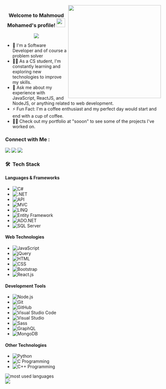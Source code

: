 
<img width="300" align="right" src="https://user-images.githubusercontent.com/74038190/212750672-2f3f2b50-c84f-4ed8-a60a-849ae69ff9df.gif">

<h3 align="center">
  Welcome to Mahmoud Mohamed's profile!
  <img src="https://media.giphy.com/media/hvRJCLFzcasrR4ia7z/giphy.gif" width="28">
</h3>


<p align="center">
  <a href="https://github.com/DenverCoder1/readme-typing-svg"><img src="https://readme-typing-svg.herokuapp.com/?lines=Full-stack%20web%20developer;Always%20learning%20new%20things&font=Fira%20Code&center=true&width=440&height=45&color=f75c7e&vCenter=true&size=22"></a>
</p> 

- 🏢 I'm a Software Developer and of course a problem solver
- 👨‍💻 As a CS student, I'm constantly learning and exploring new technologies to improve my skills.
- 💬 Ask me about my experience with JavaScript, ReactJS, and NodeJS, or anything related to web development.
- ⚡ Fun Fact: I'm a coffee enthusiast and my perfect day would start and end with a cup of coffee.
- 👨‍💻 Check out my portfolio at "sooon" to see some of the projects I've worked on.


### Connect with Me :

<a href="https://linkedin.com/in/mahmoud-mohamed-abd" target="_blank"><img src="https://img.shields.io/badge/-Mahmoud%20Mohamed-0077B5?style=for-the-badge&logo=Linkedin&logoColor=white"/></a>
<a href="https://wa.link/nx3m8s" target="_blank"><img src="https://img.shields.io/badge/-Mahmoud%20Mohamed-0077B5?style=for-the-badge&logo=WhatsApp&logoColor=white"/></a>
<a href="https://t.me/mattar74" target="_blank"><img src="https://img.shields.io/badge/-Mahmoud%20Mohamed-0077B5?style=for-the-badge&logo=Telegram&logoColor=white"/></a>

### 🛠 &nbsp;Tech Stack

#### Languages & Frameworks
- ![C#](https://img.shields.io/badge/-C%23-239120?style=flat&logo=c-sharp&logoColor=white)
- ![.NET](https://img.shields.io/badge/-.NET-512BD4?style=flat&logo=.net&logoColor=white)
- ![API](https://img.shields.io/badge/-API-2C3E50?style=flat)
- ![MVC](https://img.shields.io/badge/-MVC-3498DB?style=flat&logo=asp.net&logoColor=white)
- ![LINQ](https://img.shields.io/badge/-LINQ-82329E?style=flat)
- ![Entity Framework](https://img.shields.io/badge/-Entity%20Framework-512BD4?style=flat&logo=.net&logoColor=white)
- ![ADO.NET](https://img.shields.io/badge/-ADO.NET-512BD4?style=flat&logo=.net&logoColor=white)
- ![SQL Server](https://img.shields.io/badge/-SQL%20Server-CC2927?style=flat&logo=microsoft-sql-server&logoColor=white)

#### Web Technologies
- ![JavaScript](https://img.shields.io/badge/-JavaScript-05122A?style=flat&logo=javascript)
- ![jQuery](https://img.shields.io/badge/-jQuery-0769AD?style=flat&logo=jquery&logoColor=white)
- ![HTML](https://img.shields.io/badge/-HTML-05122A?style=flat&logo=HTML5)
- ![CSS](https://img.shields.io/badge/-CSS-05122A?style=flat&logo=CSS3&logoColor=1572B6)
- ![Bootstrap](https://img.shields.io/badge/-Bootstrap-05122A?style=flat&logo=bootstrap&logoColor=563D7C)
- ![React.js](https://img.shields.io/badge/-React-05122A?style=flat&logo=react)

#### Development Tools
- ![Node.js](https://img.shields.io/badge/-Node.js-05122A?style=flat&logo=node.js&logoColor=339933)
- ![Git](https://img.shields.io/badge/-Git-05122A?style=flat&logo=git)
- ![GitHub](https://img.shields.io/badge/-GitHub-05122A?style=flat&logo=github)
- ![Visual Studio Code](https://img.shields.io/badge/-Visual%20Studio%20Code-05122A?style=flat&logo=visual-studio-code&logoColor=007ACC)
- ![Visual Studio](https://img.shields.io/badge/-Visual%20Studio-5C2D91?style=flat&logo=visual-studio&logoColor=white)
- ![Sass](https://img.shields.io/badge/-Sass-05122A?style=flat&logo=sass)
- ![GraphQL](https://img.shields.io/badge/-GraphQL-05122A?style=flat&logo=GraphQL)
- ![MongoDB](https://img.shields.io/badge/-MongoDB-05122A?style=flat&logo=MongoDB)

#### Other Technologies
- ![Python](https://img.shields.io/badge/-Python%20-05122A?style=flat&logo=python)
- ![C Programming](https://img.shields.io/badge/-C%20-00599C?style=flat&logo=c&logoColor=white)
- ![C++ Programming](https://img.shields.io/badge/-C%2B%2B%20-00599C?style=flat&logo=c%2B%2B&logoColor=white)



<img align="left" src="https://github-readme-stats.vercel.app/api/top-langs?username=mattar740&show_icons=true&locale=en&layout=compact&theme=radical" alt="most used languages" />
<br>
<a href="https://komarev.com/ghpvc/?username=mattar740&style=for-the-badge">
    <img src="https://komarev.com/ghpvc/?username=mattar740&style=for-the-badge">
</a>
